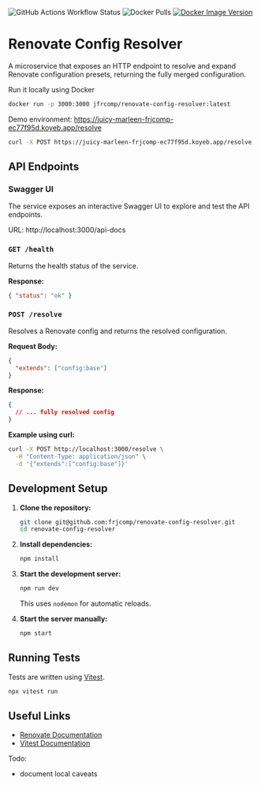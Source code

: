 ![GitHub Actions Workflow Status](https://img.shields.io/github/actions/workflow/status/frjcomp/renovate-config-resolver/test.yml)
![Docker Pulls](https://img.shields.io/docker/pulls/jfrcomp/renovate-config-resolver.svg)
[![Docker Image Version](https://img.shields.io/docker/v/jfrcomp/renovate-config-resolver/latest)](https://hub.docker.com/r/jfrcomp/renovate-config-resolver)

# Renovate Config Resolver

A microservice that exposes an HTTP endpoint to resolve and expand Renovate configuration presets, returning the fully merged configuration.

Run it locally using Docker

```bash
docker run -p 3000:3000 jfrcomp/renovate-config-resolver:latest
```

Demo environment: https://juicy-marleen-frjcomp-ec77f95d.koyeb.app/resolve

```bash
curl -X POST https://juicy-marleen-frjcomp-ec77f95d.koyeb.app/resolve   -H "Content-Type: application/json"   -d '{"extends":["config:base"]}'
```

## API Endpoints

### Swagger UI

The service exposes an interactive Swagger UI to explore and test the API endpoints.

URL: http://localhost:3000/api-docs

### `GET /health`

Returns the health status of the service.

**Response:**

```json
{ "status": "ok" }
```

### `POST /resolve`

Resolves a Renovate config and returns the resolved configuration.

**Request Body:**

```json
{
  "extends": ["config:base"]
}
```

**Response:**

```json
{
  // ... fully resolved config
}
```

**Example using curl:**

```sh
curl -X POST http://localhost:3000/resolve \
  -H "Content-Type: application/json" \
  -d '{"extends":["config:base"]}'
```

## Development Setup

1. **Clone the repository:**

   ```sh
   git clone git@github.com:frjcomp/renovate-config-resolver.git
   cd renovate-config-resolver
   ```

2. **Install dependencies:**

   ```sh
   npm install
   ```

3. **Start the development server:**

   ```sh
   npm run dev
   ```

   This uses `nodemon` for automatic reloads.

4. **Start the server manually:**
   ```sh
   npm start
   ```

## Running Tests

Tests are written using [Vitest](https://vitest.dev/).

```sh
npx vitest run
```

## Useful Links

- [Renovate Documentation](https://docs.renovatebot.com/config-presets/)
- [Vitest Documentation](https://vitest.dev/)

Todo:

- document local caveats
